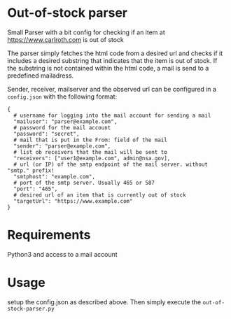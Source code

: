 # Out-of-stock parser
Small Parser with a bit config for checking if an item at https://www.carlroth.com is out of stock

The parser simply fetches the html code from a desired url and checks if it includes a desired substring that indicates that the item is out of stock. If the substring is not contained within the html code, a mail is send to a predefined mailadress.

Sender, receiver, mailserver and the observed url can be configured in a ```config.json``` with the following format:

```
{
  # username for logging into the mail account for sending a mail
  "mailuser": "parser@example.com",
  # password for the mail account
  "password": "secret",
  # mail that is put in the From: field of the mail
  "sender": "parser@example.com",
  # list ob receivers that the mail will be sent to 
  "receivers": ["user1@example.com", admin@nsa.gov],
  # url (or IP) of the smtp endpoint of the mail server. without "smtp." prefix!
  "smtphost": "example.com",
  # port of the smtp server. Usually 465 or 587
  "port": "465",
  # desired url of an item that is currently out of stock 
  "targetUrl": "https://www.example.com"
}
```

# Requirements
Python3 and access to a mail account

# Usage
setup the config.json as described above. Then simply execute the ```out-of-stock-parser.py```
